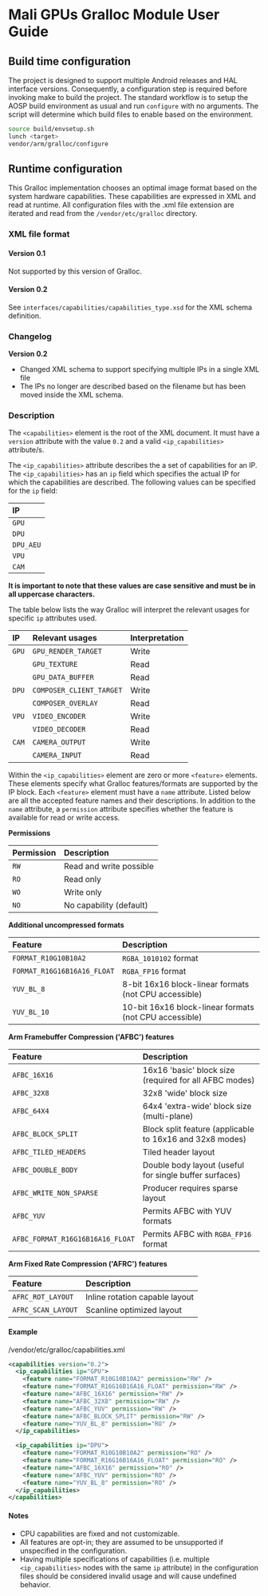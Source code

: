 # Mali GPUs Gralloc Module User Guide

## Build time configuration

The project is designed to support multiple Android releases and HAL interface
versions. Consequently, a configuration step is required before invoking make
to build the project. The standard workflow is to setup the AOSP build
environment as usual and run `configure` with no arguments. The script will
determine which build files to enable based on the environment.

```sh
source build/envsetup.sh
lunch <target>
vendor/arm/gralloc/configure
```

## Runtime configuration

This Gralloc implementation chooses an optimal image format based on the system
hardware capabilities. These capabilities are expressed in XML and read at
runtime. All configuration files with the .xml file extension are iterated and
read from the `/vendor/etc/gralloc` directory.

### XML file format

#### Version 0.1

Not supported by this version of Gralloc.

#### Version 0.2

See `interfaces/capabilities/capabilities_type.xsd` for the XML schema
definition.

### Changelog

**Version 0.2**

* Changed XML schema to support specifying multiple IPs in a single XML file
* The IPs no longer are described based on the filename but has been moved inside
  the XML schema.

### Description

The `<capabilities>` element is the root of the XML document. It must have a
`version` attribute with the value `0.2` and a valid `<ip_capabilities>` attribute/s.

The `<ip_capabilities>` attribute describes the a set of capabilities for an IP.
The `<ip_capabilities>` has an `ip` field which specifies the actual IP for
which the capabilities are described. The following values can be specified
for the `ip` field:

| IP        |
| :-------- |
| `GPU`     |
| `DPU`     |
| `DPU_AEU` |
| `VPU`     |
| `CAM`     |

**It is important to note that these values are case sensitive and must be in
all uppercase characters.**

The table below lists the way Gralloc will interpret the relevant usages for specific
`ip` attributes used.

| IP    | Relevant usages          | Interpretation |
| :---- | :----------------------- | :------------- |
| `GPU` | `GPU_RENDER_TARGET`      | Write          |
|       | `GPU_TEXTURE`            | Read           |
|       | `GPU_DATA_BUFFER`        | Read           |
| `DPU` | `COMPOSER_CLIENT_TARGET` | Write          |
|       | `COMPOSER_OVERLAY`       | Read           |
| `VPU` | `VIDEO_ENCODER`          | Write          |
|       | `VIDEO_DECODER`          | Read           |
| `CAM` | `CAMERA_OUTPUT`          | Write          |
|       | `CAMERA_INPUT`           | Read           |

Within the `<ip_capabilities>` element are zero or more `<feature>` elements.
These elements specify what Gralloc features/formats are supported by the IP
block. Each `<feature>` element must have a `name` attribute. Listed below are
all the accepted feature names and their descriptions. In addition to the
`name` attribute, a `permission` attribute specifies whether the feature is
available for read or write access.

**Permissions**

| Permission | Description             |
| :--------- | :---------------------- |
| `RW`       | Read and write possible |
| `RO`       | Read only               |
| `WO`       | Write only              |
| `NO`       | No capability (default) |

**Additional uncompressed formats**

| Feature                     | Description                                            |
| :-------------------------- | :----------------------------------------------------- |
| `FORMAT_R10G10B10A2`        | `RGBA_1010102` format                                  |
| `FORMAT_R16G16B16A16_FLOAT` | `RGBA_FP16` format                                     |
| `YUV_BL_8`                  | 8-bit 16x16 block-linear formats (not CPU accessible)  |
| `YUV_BL_10`                 | 10-bit 16x16 block-linear formats (not CPU accessible) |

**Arm Framebuffer Compression ('AFBC') features**

| Feature                          | Description                                              |
| :------------------------------- | :------------------------------------------------------- |
| `AFBC_16X16`                     | 16x16 'basic' block size (required for all AFBC modes)   |
| `AFBC_32X8`                      | 32x8 'wide' block size                                   |
| `AFBC_64X4`                      | 64x4 'extra-wide' block size (multi-plane)               |
| `AFBC_BLOCK_SPLIT`               | Block split feature (applicable to 16x16 and 32x8 modes) |
| `AFBC_TILED_HEADERS`             | Tiled header layout                                      |
| `AFBC_DOUBLE_BODY`               | Double body layout (useful for single buffer surfaces)   |
| `AFBC_WRITE_NON_SPARSE`          | Producer requires sparse layout                          |
| `AFBC_YUV`                       | Permits AFBC with YUV formats                            |
| `AFBC_FORMAT_R16G16B16A16_FLOAT` | Permits AFBC with `RGBA_FP16` format                     |

**Arm Fixed Rate Compression ('AFRC') features**

| Feature            | Description                    |
| :------------------| :----------------------------- |
| `AFRC_ROT_LAYOUT`  | Inline rotation capable layout |
| `AFRC_SCAN_LAYOUT` | Scanline optimized layout      |

#### Example

/vendor/etc/gralloc/capabilities.xml
```xml
<capabilities version="0.2">
  <ip_capabilities ip="GPU">
    <feature name="FORMAT_R10G10B10A2" permission="RW" />
    <feature name="FORMAT_R16G16B16A16_FLOAT" permission="RW" />
    <feature name="AFBC_16X16" permission="RW" />
    <feature name="AFBC_32X8" permission="RW" />
    <feature name="AFBC_YUV" permission="RW" />
    <feature name="AFBC_BLOCK_SPLIT" permission="RW" />
    <feature name="YUV_BL_8" permission="RO" />
  </ip_capabilities>

  <ip_capabilities ip="DPU">
    <feature name="FORMAT_R10G10B10A2" permission="RO" />
    <feature name="FORMAT_R16G16B16A16_FLOAT" permission="RO" />
    <feature name="AFBC_16X16" permission="RO" />
    <feature name="AFBC_YUV" permission="RO" />
    <feature name="YUV_BL_8" permission="RO" />
  </ip_capabilities>
</capabilities>
```

#### Notes

* CPU capabilities are fixed and not customizable.
* All features are opt-in; they are assumed to be unsupported if unspecified in
  the configuration.
* Having multiple specifications of capabilities (i.e. multiple
  `<ip_capabilities>` nodes with the same `ip` attribute) in the
  configuration files should be considered invalid usage and
  will cause undefined behavior.
